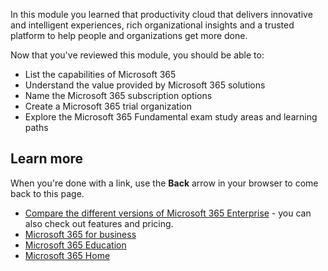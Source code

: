 In this module you learned that productivity cloud that delivers innovative and intelligent experiences, rich organizational insights and a trusted platform to help people and organizations get more done. 

Now that you've reviewed this module, you should be able to: 

- List the capabilities of Microsoft 365
- Understand the value provided by Microsoft 365 solutions
- Name the Microsoft 365 subscription options
- Create a Microsoft 365 trial organization
- Explore the Microsoft 365 Fundamental exam study areas and learning paths

## Learn more

When you're done with a link, use the **Back** arrow in your browser to come back to this page.

- [Compare the different versions of Microsoft 365 Enterprise](https://www.microsoft.com/microsoft-365/compare-all-microsoft-365-plans) - you can also check out features and pricing.
- [Microsoft 365 for business](https://www.microsoft.com/microsoft-365/business)
- [Microsoft 365 Education](https://www.microsoft.com/education/buy-license/microsoft365/default.aspx)
- [Microsoft 365 Home](https://www.microsoft.com/microsoft-365/explore-microsoft-365-for-home)
